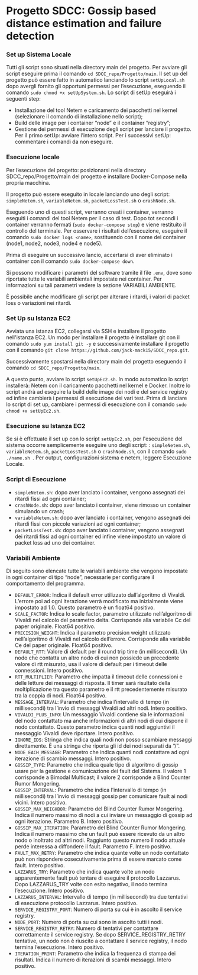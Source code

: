# Progetto SDCC: Gossip based distance estimation and failure detection

### Set up Sistema Locale
Tutti gli script sono situati nella directory main del progetto. Per avviare gli script eseguire prima il comando `cd SDCC_repo/Progetto/main`.
Il set up del progetto può essere fatto in automatico lanciando lo script `setUpLocal.sh` dopo avergli fornito gli opportuni permessi per l’esecuzione, eseguendo il comando `sudo chmod +x setUpSystem.sh`.
Lo script di setUp eseguirà i seguenti step:
-	Installazione del tool Netem e caricamento dei pacchetti nel kernel (selezionare il comando di installazione nello script);
-	Build delle image per i container “node” e il container “registry”;
-	Gestione dei permessi di esecuzione degli script per lanciare il progetto.
Per il primo setUp: avviare l’intero script. Per i successivi setUp: commentare i comandi da non eseguire.

### Esecuzione locale
Per l’esecuzione del progetto: posizionarsi nella directory SDCC_repo/Progetto/main del progetto e installare Docker-Compose nella propria macchina.

Il progetto può essere eseguito in locale lanciando uno degli script: `simpleNetem.sh`, `variableNetem.sh`, `packetLossTest.sh` o `crashNode.sh`. 

Eseguendo uno di questi script, verranno creati i container, verranno eseguiti i comandi del tool Netem per il caso di test. Dopo tot secondi i container verranno fermati (`sudo docker-compose stop`) e viene restituito il controllo del terminale. Per osservare i risultati dell’esecuzione, eseguire il comando `sudo docker logs <name>`, sostituendo <name> con il nome dei container (node1, node2, node3, node4 e node5).

Prima di eseguire un successivo lancio, accertarsi di aver eliminato i container con il comando `sudo docker-compose down`.

Si possono modificare i parametri del software tramite il file `.env`, dove sono riportate tutte le variabili ambientali impostate nei container. Per informazioni su tali parametri vedere la sezione VARIABILI AMBIENTE.

È possibile anche modificare gli script per alterare i ritardi, i valori di packet loss o variazioni nei ritardi.



### Set Up su Istanza EC2
Avviata una istanza EC2, collegarsi via SSH e installare il progetto nell'istanza EC2. Un modo per installare il progetto è installare git con il comando `sudo yum install git -y` e successivamente installare il progetto con il comando `git clone https://github.com/jack-mack15/SDCC_repo.git`. 

Successivamente spostarsi nella directory main del progetto eseguendo il comando `cd SDCC_repo/Progetto/main`.

A questo punto, avviare lo script `setUpEc2.sh`. In modo automatico lo script installerà: Netem con il caricamento pacchetti nel kernel e Docker. Inoltre lo script andrà ad eseguire la build delle image dei nodi e del service registry ed infine cambierà i permessi di esecuzione dei vari test. Prima di lanciare lo script di set up, cambiare i permessi di esecuzione con il comando `sudo chmod +x setUpEc2.sh`.

### Esecuzione su Istanza EC2
Se si è effettuato il set up con lo script `setUpEc2.sh`, per l'esecuzione del sistema occorre semplicemente eseguire uno degli script: : `simpleNetem.sh`, `variableNetem.sh`, `packetLossTest.sh` o `crashNode.sh`, con il comando `sudo ./name.sh `. 
Per output, configurazioni sistema e netem, leggere Esecuzione Locale.

### Script di Esecuzione
-	`simpleNetem.sh`: dopo aver lanciato i container, vengono assegnati dei ritardi fissi ad ogni container;
-	`crashNode.sh`: dopo aver lanciato i container, viene rimosso un container simulando un crash;
-	`variableNetem.sh`: dopo aver lanciato i container, vengono assegnati dei ritardi fissi con piccole variazioni ad ogni container;
-	`packetLossTest.sh`: dopo aver lanciato i container, vengono assegnati dei ritardi fissi ad ogni container ed infine viene impostato un valore di packet loss ad uno dei container.

### Variabili Ambiente
Di seguito sono elencate tutte le variabili ambiente che vengono impostate in ogni container di tipo “node”, necessarie per configurare il comportamento del programma.
-	`DEFAULT_ERROR`: Indica il default error utilizzato dall’algoritmo di Vivaldi. L’errore poi ad ogni iterazione verrà modificato ma inizialmente viene impostato ad 1.0. Questo parametro è un float64 positivo.
-	`SCALE_FACTOR`: Indica lo scale factor, parametro utilizzato nell’algoritmo di Vivaldi nel calcolo del parametro delta. Corrisponde alla variabile Cc del paper originale. Float64 positivo.  
-	`PRECISION_WEIGHT`: Indica il parametro precision weight utilizzato nell’algoritmo di Vivaldi nel calcolo dell’errore. Corrisponde alla variabile Ce del paper originale. Float64 positivo.
-	`DEFAULT_RTT`: Valore di default per il round trip time (in millisecondi). Un nodo che contatta un altro nodo di cui non possiede un precedente valore di rtt misurato, usa il valore di default per i timeout delle connessioni. Intero positivo.
-	`RTT_MULTIPLIER`: Parametro che impatta il timeout delle connessioni e delle letture dei messaggi di risposta. Il timer sarà risultato della moltiplicazione tra questo parametro e il rtt precedentemente misurato tra la coppia di nodi. Float64 positivo.
-	`MESSAGE_INTERVAL`: Parametro che indica l’intervallo di tempo (in millisecondi) tra l’invio di messaggi Vivaldi ad altri nodi. Intero positivo.
-	`VIVALDI_PLUS_INFO`: Un messaggio Vivaldi contiene sia le informazioni del nodo contattato ma anche informazioni di altri nodi di cui dispone il nodo contattato. Questo parametro indica quanti nodi aggiuntivi il messaggio Vivaldi deve riportare. Intero positivo.
-	`IGNORE_IDS`: Stringa che indica quali nodi non posso scambiare messaggi direttamente. È una stringa che riporta gli id dei nodi separati da “/”.
-	`NODE_EACH_MESSAGE`: Parametro che indica quanti nodi contattare ad ogni iterazione di scambio messaggi. Intero positivo.
-	`GOSSIP_TYPE`: Parametro che indica quale tipo di algoritmo di gossip usare per la gestione e comunicazione dei fault del Sistema. Il valore 1 corrisponde a Bimodal Multicast; il valore 2 corrisponde a Blind Counter Rumor Mongering.
-	`GOSSIP_INTERVAL`: Parametro che indica l’intervallo di tempo (in millisecondi) tra l’invio di messaggi gossip per comunicare fault ai nodi vicini. Intero positivo.
-	`GOSSIP_MAX_NEIGHBOR`: Parametro del Blind Counter Rumor Mongering. Indica il numero massimo di nodi a cui inviare un messaggio di gossip ad ogni iterazione. Parametro B. Intero positivo. 
-	`GOSSIP_MAX_ITERATION`: Parametro del Blind Counter Rumor Mongering. Indica il numero massimo che un fault può essere ricevuto da un altro nodo o inoltrato ad altri nodi. Raggiunto questo numero il nodo attuale perde interessa a diffondere il fault. Parametro F. Intero positivo.
-	`FAULT_MAX_RETRY`: Parametro che indica quante volte un nodo contattato può non rispondere cosecutivamente prima di essere marcato come fault. Intero positivo.
-	`LAZZARUS_TRY`: Parametro che indica quante volte un nodo apparentemente fault può tentare di eseguire il protocollo Lazzarus. Dopo LAZZARUS_TRY volte con esito negativo, il nodo termina l’esecuzione. Intero positivo.
-	`LAZZARUS_INTERVAL`: Intervallo di tempo (in millisecondi) tra due tentativi di esecuzione protocollo Lazzarus. Intero positivo.
-	`SERVICE_REGISTRY_PORT`: Numero di porta su cui è in ascolto il service registry. 
-	`NODE_PORT`: Numero di porta su cui sono in ascolto tutti i nodi.
-	`SERVICE_REGISTRY_RETRY`: Numero di tentativi per contattare correttamente il service registry. Se dopo SERVICE_REGISTRY_RETRY tentative, un nodo non è riuscito a contattare il service registry, il nodo termina l’esecuzione. Intero positivo.
-	`ITERATION_PRINT`: Parametro che indica la frequenza di stampa dei risultati. Indica il numero di iterazioni di scambi messaggi. Intero positivo.


